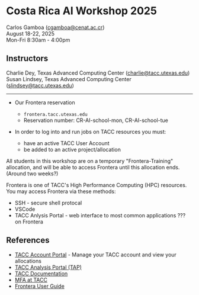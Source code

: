 # Costa Rica AI Workshop 2025

Carlos Gamboa (cgamboa@cenat.ac.cr)  
August 18-22, 2025  
Mon-Fri 8:30am - 4:00pm

## Instructors

Charlie Dey, Texas Advanced Computing Center (charlie@tacc.utexas.edu)  
Susan Lindsey, Texas Advanced Computing Center (slindsey@tacc.utexas.edu)  

---

* Our Frontera reservation 

	* `frontera.tacc.utexas.edu`
	* Reservation number: CR-AI-school-mon, CR-AI-school-tue

* In order to log into and run jobs on TACC resources you must:

	* have an active TACC User Account
	* be added to an active project/allocation

All students in this workshop are on a temporary "Frontera-Training" allocation, and will be able to access Frontera until this allocation ends. (Around two weeks?)

Frontera is one of TACC's High Performance Computing (HPC) resources.  You may access Frontera via these methods:

* SSH - secure shell protocal
* VSCode
* TACC Anlysis Portal  - web interface to most common applications ??? on Frontera



## References

* [TACC Account Portal](https://accounts.tacc.utexas.edu/login?redirect_url=profile) - Manage your TACC account and view your allocations
* [TACC Analysis Portal (TAP)](https://tap.tacc.utexas.edu/) 
* [TACC Documentation](http://docs.tacc.utexas.edu)
* [MFA at TACC](https://docs.tacc.utexas.edu/basics/mfa/)
* [Frontera User Guide](https://docs.tacc.utexas.edu/hpc/frontera/)


